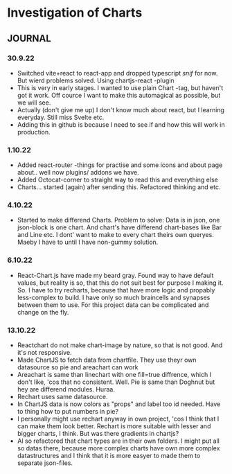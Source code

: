 # Investigation of Charts

## JOURNAL

### 30.9.22

- Switched vite+react to react-app and dropped typescript *snif* for now. But wierd problems solved. Using chartjs-react -plugin
- This is very in early stages. I wanted to use plain Chart -tag, but haven't got it work. Off cource I want to make this automagical as possible, but we will see.  
- Actually (don't give me up) I don't know much about react, but I learning everyday. Still miss Svelte etc.
- Adding this in github is because I need to see if and how this will work in production.
  
### 1.10.22

- Added react-router -things for practise and some icons and about page about.. well now plugins/ addons we have.
- Added Octocat-corner to straight way to read this and everything else
- Charts... started (again) after sending this. Refactored thinking and etc.

### 4.10.22

- Started to make differend Charts. Problem to solve: Data is in json, one json-block is one chart. And chart's have differend chart-bases like Bar and Line etc. I dont' want to make to every chart theirs own queryes. Maeby I have to until I have non-gummy solution.

### 6.10.22

- React-Chart.js have made my beard gray. Found way to have default values, but reality is so, that this do not suit best for purpose I making it. So. I have to try recharts, because that have more logic and propably less-complex to build. I have only so much braincells and synapses between them to use. For this project data can be complicated and change on the fly.

### 13.10.22

- Reactchart do not make chart-image by nature, so that is not good. And it's not responsive.
- Made ChartJS to fetch data from chartfile. They use theyr own datasource so pie and areachart can work
- Areachart is same than linechart with one fill=true diffrence, which I don't like, 'cos that no consistent. Well. Pie is same than Doghnut but hey are differend modules. Huraa.
- Rechart uses same datasource.
- In ChartJS data is now colors as "props" and label too id needed. Have to thing how to put numbers in pie?
- I personally might use rechart anyway in own project, 'cos I think that I can make them look better. Rechart is more suitable with lesser and bigger charts, I think. But was there gradients in chartjs?
- Al so refactored that chart types are in their own folders. I might put all so datas there, because more complex charts have own more complex datastructures and I think that it is more easyer to made them to separate json-files.
